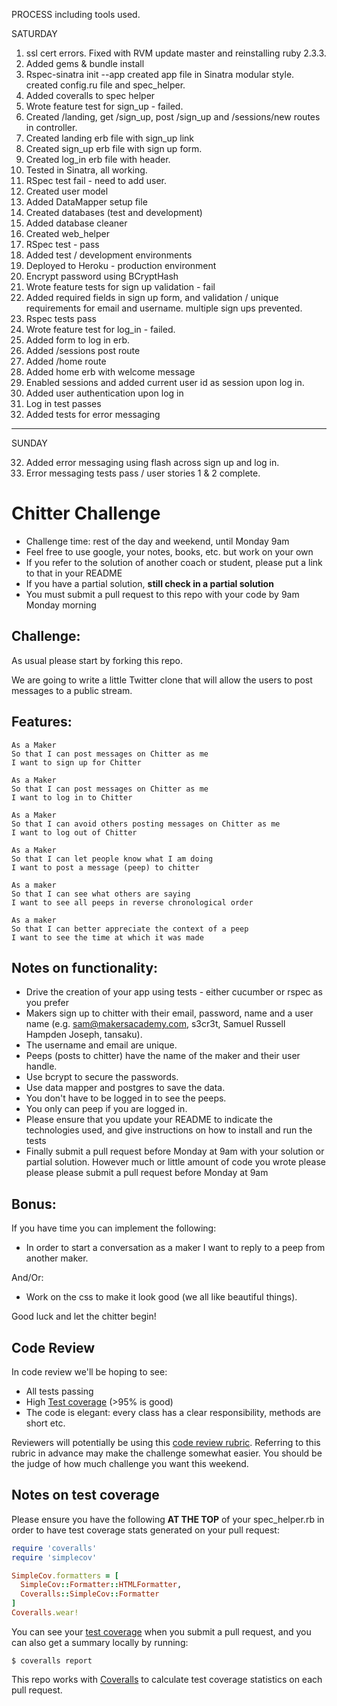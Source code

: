 PROCESS including tools used.

SATURDAY

1. ssl cert errors. Fixed with RVM update master and reinstalling ruby 2.3.3.
2. Added gems & bundle install
3. Rspec-sinatra init --app created app file in Sinatra modular style. created config.ru file and spec_helper.
4. Added coveralls to spec helper
5. Wrote feature test for sign_up - failed.
6. Created /landing, get /sign_up, post /sign_up and /sessions/new routes in controller.
7. Created landing erb file with sign_up link
8. Created sign_up erb file with sign up form.
9. Created log_in erb file with header.
10. Tested in Sinatra, all working.
11. RSpec test fail - need to add user.
12. Created user model
13. Added DataMapper setup file
14. Created databases (test and development)
15. Added database cleaner
16. Created web_helper
17. RSpec test - pass
18. Added test / development environments
19. Deployed to Heroku - production environment
20. Encrypt password using BCryptHash
21. Wrote feature tests for sign up validation - fail
22. Added required fields in sign up form, and validation / unique requirements for email and username. multiple sign ups prevented.
23. Rspec tests pass
24. Wrote feature test for log_in - failed.
25. Added form to log in erb.
26. Added /sessions post route
27. Added /home route
28. Added home erb with welcome message
29. Enabled sessions and added current user id as session upon log in.
30. Added user authentication upon log in
31. Log in test passes
32. Added tests for error messaging

-------
SUNDAY

32. Added error messaging using flash across sign up and log in.
33. Error messaging tests pass / user stories 1 & 2 complete.






Chitter Challenge
=================

* Challenge time: rest of the day and weekend, until Monday 9am
* Feel free to use google, your notes, books, etc. but work on your own
* If you refer to the solution of another coach or student, please put a link to that in your README
* If you have a partial solution, **still check in a partial solution**
* You must submit a pull request to this repo with your code by 9am Monday morning

Challenge:
-------

As usual please start by forking this repo.

We are going to write a little Twitter clone that will allow the users to post messages to a public stream.

Features:
-------

```
As a Maker
So that I can post messages on Chitter as me
I want to sign up for Chitter

As a Maker
So that I can post messages on Chitter as me
I want to log in to Chitter

As a Maker
So that I can avoid others posting messages on Chitter as me
I want to log out of Chitter

As a Maker
So that I can let people know what I am doing  
I want to post a message (peep) to chitter

As a maker
So that I can see what others are saying  
I want to see all peeps in reverse chronological order

As a maker
So that I can better appreciate the context of a peep
I want to see the time at which it was made
```

Notes on functionality:
------

* Drive the creation of your app using tests - either cucumber or rspec as you prefer
* Makers sign up to chitter with their email, password, name and a user name (e.g. sam@makersacademy.com, s3cr3t, Samuel Russell Hampden Joseph, tansaku).
* The username and email are unique.
* Peeps (posts to chitter) have the name of the maker and their user handle.
* Use bcrypt to secure the passwords.
* Use data mapper and postgres to save the data.
* You don't have to be logged in to see the peeps.
* You only can peep if you are logged in.
* Please ensure that you update your README to indicate the technologies used, and give instructions on how to install and run the tests
* Finally submit a pull request before Monday at 9am with your solution or partial solution.  However much or little amount of code you wrote please please please submit a pull request before Monday at 9am

Bonus:
-----

If you have time you can implement the following:

* In order to start a conversation as a maker I want to reply to a peep from another maker.

And/Or:

* Work on the css to make it look good (we all like beautiful things).

Good luck and let the chitter begin!

Code Review
-----------

In code review we'll be hoping to see:

* All tests passing
* High [Test coverage](https://github.com/makersacademy/course/blob/master/pills/test_coverage.md) (>95% is good)
* The code is elegant: every class has a clear responsibility, methods are short etc.

Reviewers will potentially be using this [code review rubric](docs/review.md).  Referring to this rubric in advance may make the challenge somewhat easier.  You should be the judge of how much challenge you want this weekend.

Notes on test coverage
----------------------

Please ensure you have the following **AT THE TOP** of your spec_helper.rb in order to have test coverage stats generated
on your pull request:

```ruby
require 'coveralls'
require 'simplecov'

SimpleCov.formatters = [
  SimpleCov::Formatter::HTMLFormatter,
  Coveralls::SimpleCov::Formatter
]
Coveralls.wear!
```

You can see your [test coverage](https://github.com/makersacademy/course/blob/master/pills/test_coverage.md) when you submit a pull request, and you can also get a summary locally by running:

```
$ coveralls report
```

This repo works with [Coveralls](https://coveralls.io/) to calculate test coverage statistics on each pull request.
